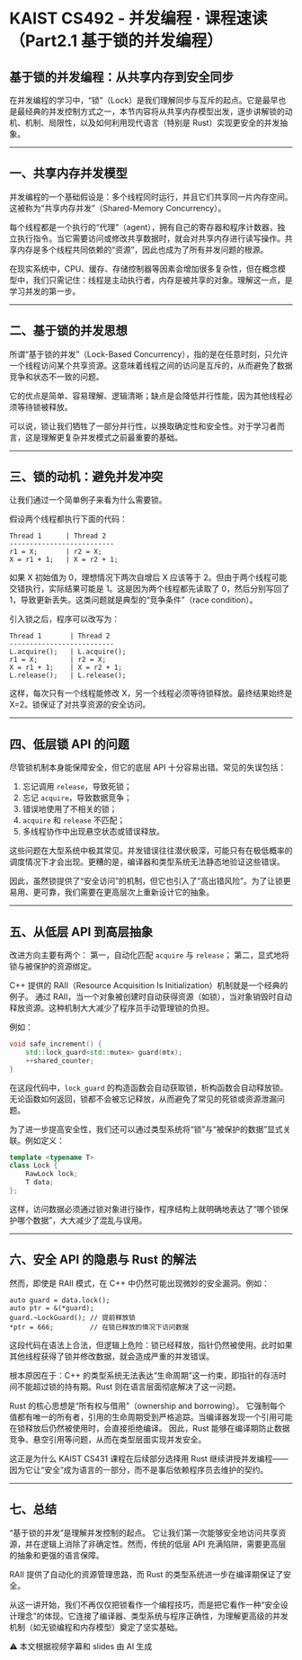 # KAIST CS492 - 并发编程 · 课程速读（Part2.1 基于锁的并发编程）

## 基于锁的并发编程：**从共享内存到安全同步**

在并发编程的学习中，“锁”（Lock）是我们理解同步与互斥的起点。它是最早也是最经典的并发控制方式之一，本节内容将从共享内存模型出发，逐步讲解锁的动机、机制、局限性，以及如何利用现代语言（特别是 Rust）实现更安全的并发抽象。

---

## 一、共享内存并发模型

并发编程的一个基础假设是：多个线程同时运行，并且它们共享同一片内存空间。这被称为“共享内存并发”（Shared-Memory Concurrency）。

每个线程都是一个执行的“代理”（agent），拥有自己的寄存器和程序计数器，独立执行指令。当它需要访问或修改共享数据时，就会对共享内存进行读写操作。共享内存是多个线程共同依赖的“资源”，因此也成为了所有并发问题的根源。

在现实系统中，CPU、缓存、存储控制器等因素会增加很多复杂性，但在概念模型中，我们只需记住：线程是主动执行者，内存是被共享的对象。理解这一点，是学习并发的第一步。

---

## 二、基于锁的并发思想

所谓“基于锁的并发”（Lock-Based Concurrency），指的是在任意时刻，只允许一个线程访问某个共享资源。这意味着线程之间的访问是互斥的，从而避免了数据竞争和状态不一致的问题。

它的优点是简单、容易理解、逻辑清晰；缺点是会降低并行性能，因为其他线程必须等待锁被释放。

可以说，锁让我们牺牲了一部分并行性，以换取确定性和安全性。对于学习者而言，这是理解更复杂并发模式之前最重要的基础。

---

## 三、锁的动机：避免并发冲突

让我们通过一个简单例子来看为什么需要锁。

假设两个线程都执行下面的代码：

```
Thread 1      | Thread 2
--------------------------
r1 = X;       | r2 = X; 
X = r1 + 1;   | X = r2 + 1;
```

如果 X 初始值为 0，理想情况下两次自增后 X 应该等于 2。但由于两个线程可能交错执行，实际结果可能是 1。这是因为两个线程都先读取了 0，然后分别写回了 1，导致更新丢失。这类问题就是典型的“竞争条件”（race condition）。

引入锁之后，程序可以改写为：

```
Thread 1       | Thread 2
--------------------------
L.acquire();   | L.acquire();
r1 = X;        | r2 = X;
X = r1 + 1;    | X = r2 + 1;
L.release();   | L.release();
```

这样，每次只有一个线程能修改 X，另一个线程必须等待锁释放。最终结果始终是 X=2。锁保证了对共享资源的安全访问。

---

## 四、低层锁 API 的问题

尽管锁机制本身能保障安全，但它的底层 API 十分容易出错。常见的失误包括：

1. 忘记调用 `release`，导致死锁；
2. 忘记 `acquire`，导致数据竞争；
3. 错误地使用了不相关的锁；
4. `acquire` 和 `release` 不匹配；
5. 多线程协作中出现悬空状态或错误释放。

这些问题在大型系统中极其常见。并发错误往往潜伏极深，可能只有在极低概率的调度情况下才会出现。更糟的是，编译器和类型系统无法静态地验证这些错误。

因此，虽然锁提供了“安全访问”的机制，但它也引入了“高出错风险”。为了让锁更易用、更可靠，我们需要在更高层次上重新设计它的抽象。

---

## 五、从低层 API 到高层抽象

改进方向主要有两个：
第一，自动化匹配 `acquire` 与 `release`；
第二，显式地将锁与被保护的资源绑定。

C++ 提供的 RAII（Resource Acquisition Is Initialization）机制就是一个经典的例子。
通过 RAII，当一个对象被创建时自动获得资源（如锁），当对象销毁时自动释放资源。这种机制大大减少了程序员手动管理锁的负担。

例如：

```cpp
void safe_increment() {
    std::lock_guard<std::mutex> guard(mtx);
    ++shared_counter;
}
```

在这段代码中，`lock_guard` 的构造函数会自动获取锁，析构函数会自动释放锁。无论函数如何返回，锁都不会被忘记释放，从而避免了常见的死锁或资源泄漏问题。

为了进一步提高安全性，我们还可以通过类型系统将“锁”与“被保护的数据”显式关联。例如定义：

```cpp
template <typename T>
class Lock {
    RawLock lock;
    T data;
};
```

这样，访问数据必须通过锁对象进行操作，程序结构上就明确地表达了“哪个锁保护哪个数据”，大大减少了混乱与误用。

---

## 六、安全 API 的隐患与 Rust 的解法

然而，即使是 RAII 模式，在 C++ 中仍然可能出现微妙的安全漏洞。例如：

```
auto guard = data.lock();
auto ptr = &(*guard);
guard.~LockGuard(); // 提前释放锁
*ptr = 666;         // 在锁已释放的情况下访问数据
```

这段代码在语法上合法，但逻辑上危险：锁已经释放，指针仍然被使用。此时如果其他线程获得了锁并修改数据，就会造成严重的并发错误。

根本原因在于：C++ 的类型系统无法表达“生命周期”这一约束，即指针的存活时间不能超过锁的持有期。Rust 则在语言层面彻底解决了这一问题。

Rust 的核心思想是“所有权与借用”（ownership and borrowing）。
它强制每个值都有唯一的所有者，引用的生命周期受到严格追踪。当编译器发现一个引用可能在锁释放后仍然被使用时，会直接拒绝编译。
因此，Rust 能够在编译期防止数据竞争、悬空引用等问题，从而在类型层面实现并发安全。

这正是为什么 KAIST CS431 课程在后续部分选择用 Rust 继续讲授并发编程——因为它让“安全”成为语言的一部分，而不是事后依赖程序员去维护的契约。

---

## 七、总结

“基于锁的并发”是理解并发控制的起点。
它让我们第一次能够安全地访问共享资源，并在逻辑上消除了非确定性。然而，传统的低层 API 充满陷阱，需要更高层的抽象和更强的语言保障。

RAII 提供了自动化的资源管理思路，而 Rust 的类型系统进一步在编译期保证了安全。

从这一讲开始，我们不再仅仅把锁看作一个编程技巧，而是把它看作一种“安全设计理念”的体现。它连接了编译器、类型系统与程序正确性，为理解更高级的并发机制（如无锁编程和内存模型）奠定了坚实基础。

<div class="alert alert-warning" role="alert">
  ⚠️ 本文根据视频字幕和 slides 由 AI 生成
</div>

